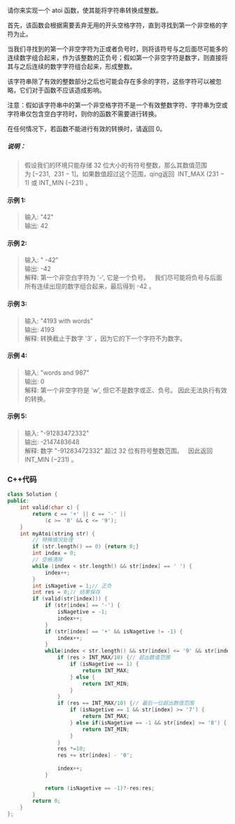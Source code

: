 请你来实现一个 atoi 函数，使其能将字符串转换成整数。

首先，该函数会根据需要丢弃无用的开头空格字符，直到寻找到第一个非空格的字符为止。

当我们寻找到的第一个非空字符为正或者负号时，则将该符号与之后面尽可能多的连续数字组合起来，作为该整数的正负号；假如第一个非空字符是数字，则直接将其与之后连续的数字字符组合起来，形成整数。

该字符串除了有效的整数部分之后也可能会存在多余的字符，这些字符可以被忽略，它们对于函数不应该造成影响。

注意：假如该字符串中的第一个非空格字符不是一个有效整数字符、字符串为空或字符串仅包含空白字符时，则你的函数不需要进行转换。

在任何情况下，若函数不能进行有效的转换时，请返回 0。

##### 说明：

> 假设我们的环境只能存储 32 位大小的有符号整数，那么其数值范围为 [−231,  231 − 1]。如果数值超过这个范围，qing返回  INT_MAX (231 − 1) 或 INT_MIN (−231) 。

#### 示例 1:

> 输入: "42"  
> 输出: 42
#### 示例 2:

> 输入: "   -42"  
> 输出: -42  
> 解释: 第一个非空白字符为 '-', 它是一个负号。
     我们尽可能将负号与后面所有连续出现的数字组合起来，最后得到 -42 。
#### 示例 3:

> 输入: "4193 with words"  
> 输出: 4193  
> 解释: 转换截止于数字 '3' ，因为它的下一个字符不为数字。
#### 示例 4:

> 输入: "words and 987"    
> 输出: 0   
> 解释: 第一个非空字符是 'w', 但它不是数字或正、负号。
     因此无法执行有效的转换。  
#### 示例 5:

> 输入: "-91283472332"  
> 输出: -2147483648  
> 解释: 数字 "-91283472332" 超过 32 位有符号整数范围。 
     因此返回 INT_MIN (−231) 。  
<!-- 
来源：力扣（LeetCode）
链接：https://leetcode-cn.com/problems/string-to-integer-atoi
著作权归领扣网络所有。商业转载请联系官方授权，非商业转载请注明出处。 -->

### C++代码
```C++
class Solution {
public:
    int valid(char c) {
        return c == '+' || c == '-' ||
            (c >= '0' && c <= '9');
    }
    int myAtoi(string str) {
        // 特殊情况处理
        if (str.length() == 0) {return 0;}
        int index = 0;
        // 空格清除
        while (index < str.length() && str[index] == ' ') {
            index++;
        }
        int isNagetive = 1;// 正负
        int res = 0;// 结果保存
        if (valid(str[index])) {
            if (str[index] == '-') {
                isNagetive = -1;
                index++;
            }
            if (str[index] == '+' && isNagetive != -1) {
                index++;
            }
            while(index < str.length() && str[index] <= '9' && str[index] >= '0') {
                if (res > INT_MAX/10) {// 超出数值范围
                    if (isNagetive == 1) {
                        return INT_MAX;
                    } else {
                        return INT_MIN;
                    }
                }
                if (res == INT_MAX/10) {// 最后一位超出数值范围
                    if (isNagetive == 1 && str[index] >= '7') {
                        return INT_MAX;
                    } else if(isNagetive == -1 && str[index] >= '8') {
                        return INT_MIN;
                    }
                }
                res *=10;
                res += str[index] - '0';
                
                index++;
            }
            
            return (isNagetive == -1)?-res:res;
        }
        return 0;
    }
};
```